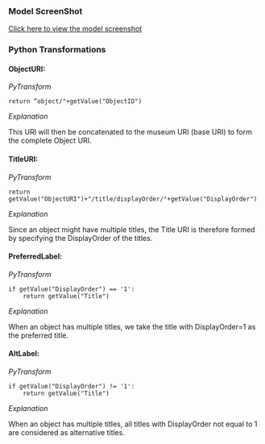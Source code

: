 ### Model ScreenShot

[Click here to view the model screenshot](https://github.com/american-art/npg/blob/master/model_graphviz_pdf/NPGObjTitles_Sheet1.model.pdf)


### Python Transformations
#### ObjectURI:
*PyTransform* 
```
return “object/"+getValue("ObjectID")
```
*Explanation* 

This URI will then be concatenated to the museum URI (base URI) to form the complete Object URI. 




#### TitleURI:
*PyTransform* 
```
return getValue("ObjectURI")+"/title/displayOrder/"+getValue("DisplayOrder")
```
*Explanation* 

Since an object might have multiple titles, the Title URI is therefore formed by specifying the DisplayOrder of the titles. 




#### PreferredLabel:
*PyTransform* 
```
if getValue("DisplayOrder") == '1':
    return getValue("Title")
```
*Explanation* 

When an object has multiple titles, we take the title with DisplayOrder=1 as the preferred title.



#### AltLabel:
*PyTransform* 
```
if getValue("DisplayOrder") != '1':
    return getValue("Title")
```
*Explanation* 

When an object has multiple titles, all titles with DisplayOrder not equal to 1 are considered as alternative titles.



